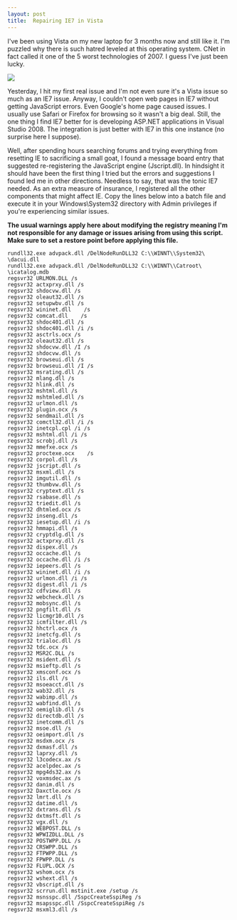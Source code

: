 ```yaml
---
layout: post
title:  Repairing IE7 in Vista
---
```

I've been using Vista on my new laptop for 3 months now and still like it. I'm puzzled why there is such hatred leveled at this operating system. CNet in fact called it one of the 5 worst technologies of 2007. I guess I've just been lucky.

![](http://www.microsoft.com/library/media/1033/windows/images/products/winfamily/ie/icon_ie7.gif)

Yesterday, I hit my first real issue and I'm not even sure it's a Vista issue so much as an IE7 issue. Anyway, I couldn't open web pages in IE7 without getting JavaScript errors. Even Google's home page caused issues. I usually use Safari or Firefox for browsing so it wasn't a big deal. Still, the one thing I find IE7 better for is developing ASP.NET applications in Visual Studio 2008. The integration is just better with IE7 in this one instance (no surprise here I suppose).

Well, after spending hours searching forums and trying everything from resetting IE to sacrificing a small goat, I found a message board entry that suggested re-registering the JavaScript engine (Jscript.dll). In hindsight it should have been the first thing I tried but the errors and suggestions I found led me in other directions. Needless to say, that was the tonic IE7 needed. As an extra measure of insurance, I registered all the other components that might affect IE. Copy the lines below into a batch file and execute it in your Windows\System32 directory with Admin privileges if you're experiencing similar issues. 

**The usual warnings apply here about modifying the registry meaning I'm not responsible for any damage or issues arising from using this script. Make sure to set a restore point before applying this file.**
    
    
    rundll32.exe advpack.dll /DelNodeRunDLL32 C:\\WINNT\\System32\ \dacui.dll 
    rundll32.exe advpack.dll /DelNodeRunDLL32 C:\\WINNT\\Catroot\ \icatalog.mdb 
    regsvr32 URLMON.DLL /s 
    regsvr32 actxprxy.dll /s 
    regsvr32 shdocvw.dll /s 
    regsvr32 oleaut32.dll /s 
    regsvr32 setupwbv.dll /s 
    regsvr32 wininet.dll    /s 
    regsvr32 comcat.dll    /s 
    regsvr32 shdoc401.dll /s 
    regsvr32 shdoc401.dll /i /s 
    regsvr32 asctrls.ocx /s 
    regsvr32 oleaut32.dll /s 
    regsvr32 shdocvw.dll /I /s 
    regsvr32 shdocvw.dll /s 
    regsvr32 browseui.dll /s 
    regsvr32 browseui.dll /I /s 
    regsvr32 msrating.dll /s 
    regsvr32 mlang.dll /s 
    regsvr32 hlink.dll /s 
    regsvr32 mshtml.dll /s 
    regsvr32 mshtmled.dll /s 
    regsvr32 urlmon.dll /s 
    regsvr32 plugin.ocx /s 
    regsvr32 sendmail.dll /s 
    regsvr32 comctl32.dll /i /s 
    regsvr32 inetcpl.cpl /i /s 
    regsvr32 mshtml.dll /i /s 
    regsvr32 scrobj.dll /s 
    regsvr32 mmefxe.ocx /s 
    regsvr32 proctexe.ocx    /s 
    regsvr32 corpol.dll /s 
    regsvr32 jscript.dll /s 
    regsvr32 msxml.dll /s 
    regsvr32 imgutil.dll /s 
    regsvr32 thumbvw.dll /s 
    regsvr32 cryptext.dll /s 
    regsvr32 rsabase.dll /s 
    regsvr32 triedit.dll /s 
    regsvr32 dhtmled.ocx /s 
    regsvr32 inseng.dll /s 
    regsvr32 iesetup.dll /i /s 
    regsvr32 hmmapi.dll /s 
    regsvr32 cryptdlg.dll /s 
    regsvr32 actxprxy.dll /s 
    regsvr32 dispex.dll /s 
    regsvr32 occache.dll /s 
    regsvr32 occache.dll /i /s 
    regsvr32 iepeers.dll /s 
    regsvr32 wininet.dll /i /s 
    regsvr32 urlmon.dll /i /s 
    regsvr32 digest.dll /i /s 
    regsvr32 cdfview.dll /s 
    regsvr32 webcheck.dll /s 
    regsvr32 mobsync.dll /s 
    regsvr32 pngfilt.dll /s 
    regsvr32 licmgr10.dll /s 
    regsvr32 icmfilter.dll /s 
    regsvr32 hhctrl.ocx /s 
    regsvr32 inetcfg.dll /s 
    regsvr32 trialoc.dll /s 
    regsvr32 tdc.ocx /s 
    regsvr32 MSR2C.DLL /s 
    regsvr32 msident.dll /s 
    regsvr32 msieftp.dll /s 
    regsvr32 xmsconf.ocx /s 
    regsvr32 ils.dll /s 
    regsvr32 msoeacct.dll /s 
    regsvr32 wab32.dll /s 
    regsvr32 wabimp.dll /s 
    regsvr32 wabfind.dll /s 
    regsvr32 oemiglib.dll /s 
    regsvr32 directdb.dll /s 
    regsvr32 inetcomm.dll /s 
    regsvr32 msoe.dll /s 
    regsvr32 oeimport.dll /s 
    regsvr32 msdxm.ocx /s 
    regsvr32 dxmasf.dll /s 
    regsvr32 laprxy.dll /s 
    regsvr32 l3codecx.ax /s 
    regsvr32 acelpdec.ax /s 
    regsvr32 mpg4ds32.ax /s 
    regsvr32 voxmsdec.ax /s 
    regsvr32 danim.dll /s 
    regsvr32 Daxctle.ocx /s 
    regsvr32 lmrt.dll /s 
    regsvr32 datime.dll /s 
    regsvr32 dxtrans.dll /s 
    regsvr32 dxtmsft.dll /s 
    regsvr32 vgx.dll /s 
    regsvr32 WEBPOST.DLL /s 
    regsvr32 WPWIZDLL.DLL /s 
    regsvr32 POSTWPP.DLL /s 
    regsvr32 CRSWPP.DLL /s 
    regsvr32 FTPWPP.DLL /s 
    regsvr32 FPWPP.DLL /s 
    regsvr32 FLUPL.OCX /s 
    regsvr32 wshom.ocx /s 
    regsvr32 wshext.dll /s 
    regsvr32 vbscript.dll /s 
    regsvr32 scrrun.dll mstinit.exe /setup /s 
    regsvr32 msnsspc.dll /SspcCreateSspiReg /s 
    regsvr32 msapsspc.dll /SspcCreateSspiReg /s 
    regsvr32 msxml3.dll /s
    
